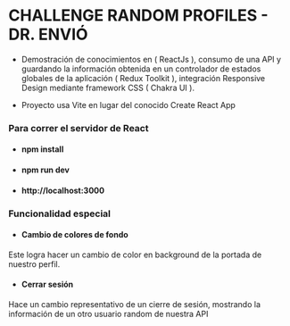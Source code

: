 # CHALLENGE RANDOM PROFILES - DR. ENVIÓ

- Demostración de conocimientos en ( ReactJs ), consumo de una API y guardando la información obtenida en un controlador de estados globales de la aplicación ( Redux Toolkit ), integración Responsive Design mediante framework CSS ( Chakra UI ).

- Proyecto usa Vite en lugar del conocido Create React App

### Para correr el servidor de React

- #### npm install
- #### npm run dev
- #### http://localhost:3000

### Funcionalidad especial

- #### Cambio de colores de fondo

Este logra hacer un cambio de color en background de la portada de nuestro perfil.  

- #### Cerrar sesión

Hace un cambio representativo de un cierre de sesión, mostrando la información de un otro usuario random de nuestra API
